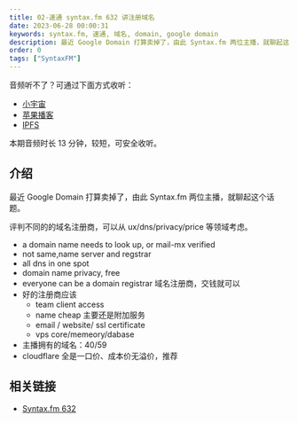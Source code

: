 ```yaml
---
title: 02-速通 syntax.fm 632 讲注册域名
date: 2023-06-28 00:00:31
keywords: syntax.fm, 速通, 域名, domain, google domain
description: 最近 Google Domain 打算卖掉了，由此 Syntax.fm 两位主播，就聊起这个话题。
order: 0
tags: ["SyntaxFM"]
---
```


音频听不了？可通过下面方式收听：

- [小宇宙](https://www.xiaoyuzhoufm.com/episodes/649b0d5da5b2b405c6dc62c4)
- [苹果播客](https://podcasts.apple.com/cn/podcast/%E5%92%BF%E5%91%80-%E8%83%BD%E8%B7%91%E5%B0%B1%E8%A1%8C/id1695704262?i=1000619244553)
- [IPFS](ipfs://bafybeiclcqjdwtlqjbdq2r5pulcuwmbypsxak26ht3tkscnguls5zc3ai4)

本期音频时长 13 分钟，较短，可安全收听。

## 介绍

最近 Google Domain 打算卖掉了，由此 Syntax.fm 两位主播，就聊起这个话题。

评判不同的的域名注册商，可以从 ux/dns/privacy/price 等领域考虑。

- a domain name needs to look up, or mail-mx verified
- not same,name server and regstrar
- all dns in one spot
- domain name privacy, free
- everyone can be a domain registrar 域名注册商，交钱就可以
- 好的注册商应该
  - team client access
  - name cheap 主要还是附加服务
  - email / website/ ssl certificate
  - vps core/memeory/dabase
- 主播拥有的域名：40/59
- cloudflare 全是一口价、成本价无溢价，推荐

## 相关链接

- [Syntax.fm 632](https://syntax.fm/show/632/where-to-register-a-domain)
